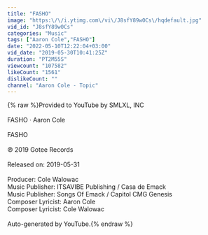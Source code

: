 ```yaml
---
title: "FASHO"
image: "https:\/\/i.ytimg.com\/vi\/J8sfY89w0Cs\/hqdefault.jpg"
vid_id: "J8sfY89w0Cs"
categories: "Music"
tags: ["Aaron Cole","FASHO"]
date: "2022-05-10T12:22:04+03:00"
vid_date: "2019-05-30T10:41:25Z"
duration: "PT2M55S"
viewcount: "107582"
likeCount: "1561"
dislikeCount: ""
channel: "Aaron Cole - Topic"
---
```

{% raw %}Provided to YouTube by SMLXL, INC<br /><br />FASHO · Aaron Cole<br /><br />FASHO<br /><br />℗ 2019 Gotee Records<br /><br />Released on: 2019-05-31<br /><br />Producer: Cole Walowac<br />Music  Publisher: ITSAVIBE Publishing / Casa de Emack<br />Music  Publisher: Songs Of Emack / Capitol CMG Genesis<br />Composer  Lyricist: Aaron Cole<br />Composer  Lyricist: Cole Walowac<br /><br />Auto-generated by YouTube.{% endraw %}
